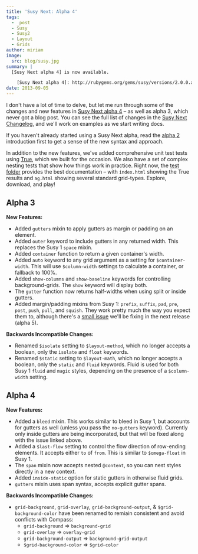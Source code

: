 ```yaml
---
title: 'Susy Next: Alpha 4'
tags:
  - _post
  - Susy
  - Susy2
  - Layout
  - Grids
author: miriam
image:
  src: blog/susy.jpg
summary: |
  [Susy Next alpha 4] is now available.

    [Susy Next alpha 4]: http://rubygems.org/gems/susy/versions/2.0.0.alpha.4
date: 2013-09-05
---
```


I don't have a lot of time to delve, but let me run through some of the
changes and new features in [Susy Next alpha 4] – as well as alpha 3,
which never got a blog post. You can see the full list of changes in the
[Susy Next Changelog], and we'll work on examples as we start writing
docs.

If you haven't already started using a Susy Next alpha, read the [alpha
2] introduction first to get a sense of the new syntax and approach.

In addition to the new features, we've added comprehensive unit test
tests using [True], which we built for the occasion. We also have a set
of complex nesting tests that show how things work in practice. Right
now, the [test folder] provides the best documentation – with
`index.html` showing the True results and `ag.html` showing several
standard grid-types. Explore, download, and play!

  [Susy Next alpha 4]: http://rubygems.org/gems/susy/versions/2.0.0.alpha.4
  [Susy Next Changelog]: https://github.com/oddbird/susy/blob/susy-next/CHANGELOG-NEXT.md
  [alpha 2]: /2013/05/03/susy-next-alpha-2/
  [True]: /true/
  [test folder]: https://github.com/oddbird/susy/blob/susy-next/test/

## Alpha 3

**New Features:**

-   Added `gutters` mixin to apply gutters as margin or padding on an
    element.
-   Added `outer` keyword to include gutters in any returned width. This
    replaces the Susy 1 `space` mixin.
-   Added `container` function to return a given container's width.
-   Added `auto` keyword to any grid argument as a setting for
    `$container-width`. This will use `$column-width` settings to
    calculate a container, or fallback to 100%.
-   Added `show-columns` and `show-baseline` keywords for controlling
    background-grids. The `show` keyword will display both.
-   The `gutter` function now returns half-widths when using split or
    inside gutters.
-   Added margin/padding mixins from Susy 1: `prefix`, `suffix`, `pad`,
    `pre`, `post`, `push`, `pull`, and `squish`. They work pretty much
    the way you expect them to, although there's a [small issue] we'll
    be fixing in the next release (alpha 5).

**Backwards Incompatible Changes:**

-   Renamed `$isolate` setting to `$layout-method`, which no longer
    accepts a boolean, only the `isolate` and `float` keywords.
-   Renamed `$static` setting to `$layout-math`, which no longer accepts
    a boolean, only the `static` and `fluid` keywords. Fluid is used for
    both Susy 1 `fluid` and `magic` styles, depending on the presence of
    a `$column-width` setting.

  [small issue]: https://github.com/oddbird/susy/issues/204

## Alpha 4

**New Features:**

-   Added a `bleed` mixin. This works similar to bleed in Susy 1, but
    accounts for gutters as well (unless you pass the `no-gutters`
    keyword). Currently only inside gutters are being incorporated, but
    that will be fixed along with the issue linked above.
-   Added a `$last-flow` setting to control the flow direction of
    row-ending elements. It accepts either `to` of `from`. This is
    similar to `$omega-float` in Susy 1.
-   The `span` mixin now accepts nested `@content`, so you can nest
    styles directly in a new context.
-   Added `inside-static` option for static gutters in otherwise fluid
    grids.
-   `gutters` mixin uses span syntax, accepts explicit gutter spans.

**Backwards Incompatible Changes:**

-   `grid-background`, `grid-overlay`, `grid-background-output`, &
    `$grid-background-color` have been renamed to remiain consistent and
    avoid conflicts with Compass:
    -   `grid-background` =&gt; `background-grid`
    -   `grid-overlay` =&gt; `overlay-grid`
    -   `grid-background-output` =&gt; `background-grid-output`
    -   `$grid-background-color` =&gt; `$grid-color`

